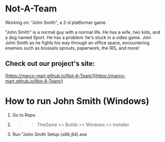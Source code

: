 # Not-A-Team
Working on: "John Smith", a 2-d platformer game. 

"John Smith" is a normal guy with a normal life. He has a wife, two kids, and a dog named Sport. He has a problem: he's stuck in a video game. Join John Smith as he fights his way through an office space, encountering enemies such as brussels sprouts, paperwork, the IRS, and more! 

## Check out our project's site: 
[https://marco-mart.github.io/Not-A-Team/](https://marco-mart.github.io/Not-A-Team/)


# How to run John Smith (Windows)
1. Go to Repo
2. >> TheGame >> Builds >> Windows >> Installer
3. Run "John Smith Setup (x86_64).exe

